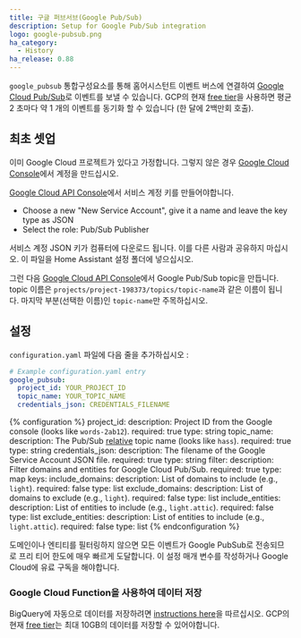 ```yaml
---
title: 구글 퍼브서브(Google Pub/Sub)
description: Setup for Google Pub/Sub integration
logo: google-pubsub.png
ha_category:
  - History
ha_release: 0.88
---
```


`google_pubsub` 통합구성요소를 통해 홈어시스턴트 이벤트 버스에 연결하여 [Google Cloud Pub/Sub](https://cloud.google.com/pubsub/docs/overview)로 이벤트를 보낼 수 있습니다. GCP의 현재 [free tier](https://cloud.google.com/free/)을 사용하면 평균 2 초마다 약 1 개의 이벤트를 동기화 할 수 있습니다 (한 달에 2백만회 호출).

## 최초 셋업

이미 Google Cloud 프로젝트가 있다고 가정합니다. 그렇지 않은 경우 [Google Cloud Console](https://console.cloud.google.com/projectcreate)에서 계정을 만드십시오.

[Google Cloud API Console](https://console.cloud.google.com/apis/credentials/serviceaccountkey)에서 서비스 계정 키를 만들어야합니다.
- Choose a new "New Service Account", give it a name and leave the key type as JSON
- Select the role: Pub/Sub Publisher 

서비스 계정 JSON 키가 컴퓨터에 다운로드 됩니다. 이를 다른 사람과 공유하지 마십시오. 이 파일을 Home Assistant 설정 폴더에 넣으십시오.

그런 다음 [Google Cloud API Console](https://console.cloud.google.com/cloudpubsub/topicList)에서 Google Pub/Sub topic을 만듭니다. topic 이름은 `projects/project-198373/topics/topic-name`과 같은 이름이 됩니다. 마지막 부분(선택한 이름)인 `topic-name`만 주목하십시오.

## 설정

`configuration.yaml` 파일에 다음 줄을 추가하십시오 :

```yaml
# Example configuration.yaml entry
google_pubsub:
  project_id: YOUR_PROJECT_ID
  topic_name: YOUR_TOPIC_NAME
  credentials_json: CREDENTIALS_FILENAME
```

{% configuration %}
project_id:
  description: Project ID from the Google console (looks like `words-2ab12`).
  required: true
  type: string
topic_name:
  description: The Pub/Sub [relative](https://cloud.google.com/pubsub/docs/admin#resource_names) topic name (looks like `hass`).
  required: true
  type: string
credentials_json:
  description: The filename of the Google Service Account JSON file.
  required: true
  type: string
filter:
  description: Filter domains and entities for Google Cloud Pub/Sub.
  required: true
  type: map
  keys:
    include_domains:
      description: List of domains to include (e.g., `light`).
      required: false
      type: list
    exclude_domains:
      description: List of domains to exclude (e.g., `light`).
      required: false
      type: list
    include_entities:
      description: List of entities to include (e.g., `light.attic`).
      required: false
      type: list
    exclude_entities:
      description: List of entities to include (e.g., `light.attic`).
      required: false
      type: list
{% endconfiguration %}

<div class='note warning'>
  도메인이나 엔티티를 필터링하지 않으면 모든 이벤트가 Google PubSub로 전송되므로 프리 티어 한도에 매우 빠르게 도달합니다. 이 설정 매개 변수를 작성하거나 Google Cloud에 유료 구독을 해야합니다.
</div>

### Google Cloud Function을 사용하여 데이터 저장

BigQuery에 자동으로 데이터를 저장하려면 [instructions here](https://github.com/timvancann/home-assistant-pubsub-cloud-function)을 따르십시오. GCP의 현재 [free tier](https://cloud.google.com/free/)는 최대 10GB의 데이터를 저장할 수 있어야합니다.